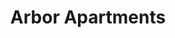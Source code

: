 ---
title: Arbor Apartments
phone: (408) 448-1288
website: http://www.dkdproperties.com/south%20bay.htm
management: DKD Property Management Company
location: "San Jose"
tags: []
---